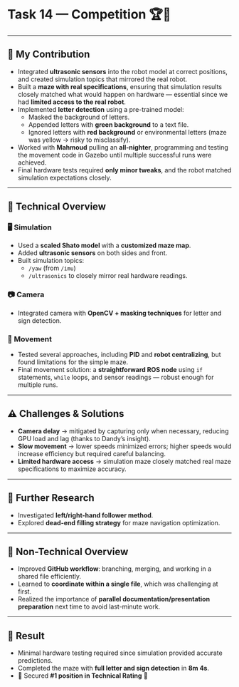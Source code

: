 # Task 14 — Competition 🏆🤖  

---

## 👤 My Contribution  

- Integrated **ultrasonic sensors** into the robot model at correct positions, and created simulation topics that mirrored the real robot.  
- Built a **maze with real specifications**, ensuring that simulation results closely matched what would happen on hardware — essential since we had **limited access to the real robot**.  
- Implemented **letter detection** using a pre-trained model:  
  - Masked the background of letters.  
  - Appended letters with **green background** to a text file.  
  - Ignored letters with **red background** or environmental letters (maze was yellow → risky to misclassify).  
- Worked with **Mahmoud** pulling an **all-nighter**, programming and testing the movement code in Gazebo until multiple successful runs were achieved.  
- Final hardware tests required **only minor tweaks**, and the robot matched simulation expectations closely.  

---

## 🔧 Technical Overview  

### 🖥️ Simulation  
- Used a **scaled Shato model** with a **customized maze map**.  
- Added **ultrasonic sensors** on both sides and front.  
- Built simulation topics:  
  - `/yaw` (from `/imu`)  
  - `/ultrasonics` to closely mirror real hardware readings.  

### 📷 Camera  
- Integrated camera with **OpenCV + masking techniques** for letter and sign detection.  

### 🤖 Movement  
- Tested several approaches, including **PID** and **robot centralizing**, but found limitations for the simple maze.  
- Final movement solution: a **straightforward ROS node** using `if` statements, `while` loops, and sensor readings — robust enough for multiple runs.  

---

## ⚠️ Challenges & Solutions  

- **Camera delay** → mitigated by capturing only when necessary, reducing GPU load and lag (thanks to Dandy’s insight).  
- **Slow movement** → lower speeds minimized errors; higher speeds would increase efficiency but required careful balancing.  
- **Limited hardware access** → simulation maze closely matched real maze specifications to maximize accuracy.  

---

## 🔬 Further Research  

- Investigated **left/right-hand follower method**.  
- Explored **dead-end filling strategy** for maze navigation optimization.  

---

## 👥 Non-Technical Overview  

- Improved **GitHub workflow**: branching, merging, and working in a shared file efficiently.  
- Learned to **coordinate within a single file**, which was challenging at first.  
- Realized the importance of **parallel documentation/presentation preparation** next time to avoid last-minute work.  

---

## 🥇 Result  

- Minimal hardware testing required since simulation provided accurate predictions.  
- Completed the maze with **full letter and sign detection** in **8m 4s**.  
- 🥇 Secured **#1 position in Technical Rating** 🎉  
